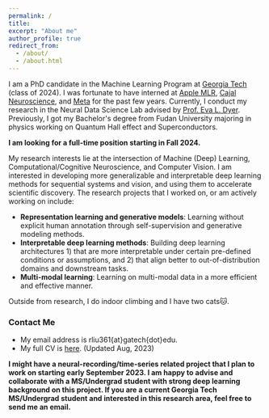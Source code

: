 ```yaml
---
permalink: /
title: 
excerpt: "About me"
author_profile: true
redirect_from: 
  - /about/
  - /about.html
---
```


I am a PhD candidate in the Machine Learning Program at [Georgia Tech](https://ml.gatech.edu/) (class of 2024).
I was fortunate to have interned at [Apple MLR](https://machinelearning.apple.com/), [Cajal Neuroscience](https://www.cajalneuro.com/), and [Meta](https://about.meta.com/) for the past few years.
Currently, I conduct my research in the Neural Data Science Lab advised by [Prof. Eva L. Dyer](https://dyerlab.gatech.edu/).
Previously, I got my Bachelor's degree from Fudan University majoring in physics working on Quantum Hall effect and Superconductors.

**I am looking for a full-time position starting in Fall 2024.**

My research interests lie at the intersection of Machine (Deep) Learning, Computational/Cognitive Neuroscience, and Computer Vision. I am interested in developing more generalizable and interpretable deep learning methods for sequential systems and vision, and using them to accelerate scientific discovery.
The research projects that I worked on, or am actively working on include: 
* **Representation learning and generative models**: Learning without explicit human annotation through self-supervision and generative modeling methods.
* **Interpretable deep learning methods**: Building deep learning architectures 1) that are more interpretable under certain pre-defined conditions or assumptions, and 2) that align better to out-of-distribution domains and downstream tasks.
* **Multi-modal learning**: Learning on multi-modal data in a more efficient and effective manner.

Outside from research, I do indoor climbing and I have two cats🐱.


### Contact Me

* My email address is rliu361{at}gatech{dot}edu.
* My full CV is [here](https://ranliu98.github.io/files/Ran_Liu_cv_full_length_23.pdf). (Updated Aug, 2023)

**I might have a neural-recording/time-series related project that I plan to work on starting early September 2023. I am happy to advise and collaborate with a MS/Undergrad student with strong deep learning background on this project. If you are a current Georgia Tech MS/Undergrad student and interested in this research area, feel free to send me an email.**
